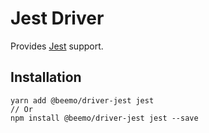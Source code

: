# Jest Driver

Provides [Jest](https://github.com/facebook/jest) support.

## Installation

```
yarn add @beemo/driver-jest jest
// Or
npm install @beemo/driver-jest jest --save
```
